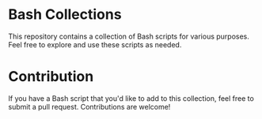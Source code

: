 # Bash Collections

This repository contains a collection of Bash scripts for various purposes. Feel free to explore and use these scripts as needed.

# Contribution

If you have a Bash script that you'd like to add to this collection, feel free to submit a pull request. Contributions are welcome!